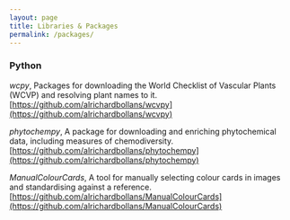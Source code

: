 ```yaml
---
layout: page
title: Libraries & Packages
permalink: /packages/
---
```


### Python

_wcpy_, Packages for downloading the World Checklist of Vascular Plants (WCVP) and resolving plant names to it. [https://github.com/alrichardbollans/wcvpy](https://github.com/alrichardbollans/wcvpy)

_phytochempy_, A package for downloading and enriching phytochemical data, including measures of chemodiversity. [https://github.com/alrichardbollans/phytochempy](https://github.com/alrichardbollans/phytochempy)

_ManualColourCards_, A tool for manually selecting colour cards in images and standardising against a reference. [https://github.com/alrichardbollans/ManualColourCards](https://github.com/alrichardbollans/ManualColourCards)

